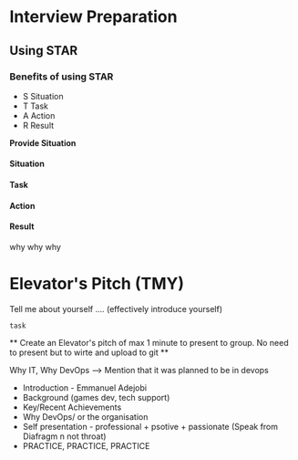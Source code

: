 # Interview Preparation

## Using STAR
### Benefits of using STAR

- S Situation
- T Task
- A Action
- R Result

**Provide Situation**

#### Situation



#### Task



#### Action



#### Result


why why why

# Elevator's Pitch (TMY)

Tell me about yourself .... (effectively introduce yourself)

```
task
```
** Create an Elevator's pitch of max 1 minute to present to group. No need to present but to wirte and upload to git **

Why IT, Why DevOps --> Mention that it was planned to be in devops

- Introduction - Emmanuel Adejobi
- Background (games dev, tech support)
- Key/Recent Achievements
- Why DevOps/ or the organisation
- Self presentation - professional + psotive + passionate (Speak from Diafragm n not throat)
- PRACTICE, PRACTICE, PRACTICE
